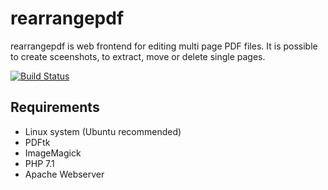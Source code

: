 # rearrangepdf

rearrangepdf is web frontend for editing multi page PDF files.
It is possible to create sceenshots, to extract, move or delete single pages.

[![Build Status](https://travis-ci.org/bandemer/rearrangepdf.svg?branch=master)](https://travis-ci.org/bandemer/rearrangepdf)

## Requirements

* Linux system (Ubuntu recommended)
* PDFtk
* ImageMagick
* PHP 7.1 
* Apache Webserver
